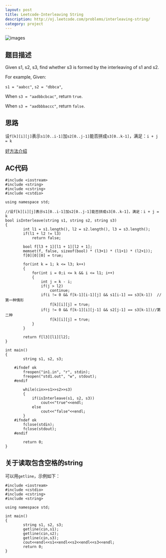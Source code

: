 ```yaml
---
layout: post
title: Leetcode-Interleaving String
description: http://oj.leetcode.com/problems/interleaving-string/
category: project
---
```

![images](http://media-cache-ec0.pinimg.com/736x/16/a2/5e/16a25ec12fed836e821f3dbe715507c4.jpg)
## 题目描述
Given s1, s2, s3, find whether s3 is formed by the interleaving of s1 and s2.

For example,
Given:

`s1 = "aabcc"`,
`s2 = "dbbca"`,

When `s3 = "aadbbcbcac"`, return `true`.

When `s3 = "aadbbbaccc"`, return `false`.

## 思路
设`f[k][i][j]`表示`s1[0..i-1]`加`s2[0..j-1]`能否拼成`s3[0..k-1]`，满足：`i + j = k`

[好方法介绍](http://blog.csdn.net/sunbaigui/article/details/8980830)

## AC代码

    #include <iostream>
    #include <string>
    #include <cstring>
    #include <cstdio>
    
    using namespace std;
    
    //设f[k][i][j]表示s1[0..i-1]加s2[0..j-1]能否拼成s3[0..k-1]，满足：i + j = k
    bool isInterleave(string s1, string s2, string s3)
    {
        	int l1 = s1.length(), l2 = s2.length(), l3 = s3.length();
        	if(l1 + l2 != l3)
        		return false;
        
        	bool f[l3 + 1][l1 + 1][l2 + 1];
        	memset(f, false, sizeof(bool) * (l3+1) * (l1+1) * (l2+1));
        	f[0][0][0] = true;
        	
        	for(int k = 1; k <= l3; k++)
        	{
        		for(int i = 0;i <= k && i <= l1; i++)
        		{
        			int j = k - i;
        			if(j > l2)
        				continue;
        			if(i != 0 && f[k-1][i-1][j] && s1[i-1] == s3[k-1])  //第一种情形
        				f[k][i][j] = true;
        			if(j != 0 && f[k-1][i][j-1] && s2[j-1] == s3[k-1])//第二种
        				f[k][i][j] = true;
        		}
        	}
        
        	return f[l3][l1][l2];
    }
    
    int main()
    {
        	string s1, s2, s3;
        
        #ifndef ok
        	freopen("in1.in", "r", stdin);
        	freopen("std1.out", "w", stdout);
        #endif
        
        	while(cin>>s1>>s2>>s3)
        	{
        		if(isInterleave(s1, s2, s3))
        			cout<<"true"<<endl;
        		else
        			cout<<"false"<<endl;
        	}
        #ifndef ok
        	fclose(stdin);
        	fclose(stdout);
        #endif
        
        	return 0;
    }
    
## 关于读取包含空格的string
可以用`getline`，示例如下：

    #include <iostream>
    #include <cstdio>
    #include <cstring>
    #include <string>
    
    using namespace std;
    
    int main()
    {
        	string s1, s2, s3;
        	getline(cin,s1);
        	getline(cin,s2);
        	getline(cin,s3);
        	cout<<endl<<s1<<endl<<s2<<endl<<s3<<endl;
        	return 0;
    }
        